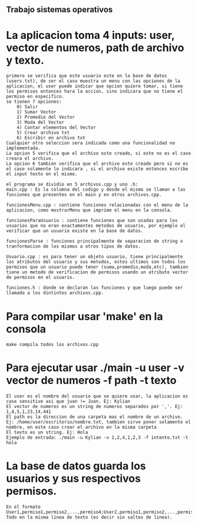 ## Trabajo sistemas operativos

# La aplicacion toma 4 inputs: user, vector de numeros, path de archivo y texto.
    primero se verifica que este usuario este en la base de datos (users.txt), de ser el caso muestra un menu con las opciones de la aplicacion, el user puede indicar que opcion quiere tomar, si tiene los permisos entonces hara la accion, sino indicara que no tiene el permiso en especifico.
    se tienen 7 opciones:
        0) Salir 
        1) Sumar Vector
        2) Promedio del Vector
        3) Moda del Vector
        4) Contar elementos del Vector
        5) Crear archivo txt
        6) Escribir en archivo txt
    Cualquier otro seleccion sera indicada como una funcionalidad no implementada.
    La opcion 5 verifica que el archivo este creado, si este no es el caso creara el archivo.
    La opcion 6 tambien verifica que el archivo este creado pero si no es el caso solamente lo indicara , si el archivo existe entonces escribe el input texto en el mismo.

    el programa se dividio en 5 archivos.cpp y uno .h:
    main.cpp : Es la columna del codigo y desde el mismo se llaman a las funciones que presentes en el main y en otros archivos.cpp.
    
    funcionesMenu.cpp : contiene funciones relacionadas con el menu de la aplicacion, como mostrarMenu que imprime el menu en la consola.

    funcionesParaUsuario : contiene funciones que son usadas para los usuarios que no eran exactamentes metodos de usuario, por ejemplo el verificar que un usuario existe en la base de datos.

    funcionesParse : funciones principalmente de separacion de string o tranformacion de los mismos a otros tipos de datos.

    Usuario.cpp : es para tener un objeto usuario, tiene principalmente los atributos del usuario y sus metodos, estos ultimos son todos los permisos que un usuario puede tener (suma,promedio,moda,etc), tambien tiene un metodo de verificacion de permisos usando un atributo vector de permisos en el usuario.

    funciones.h : donde se declaran las funciones y que luego puede ser llamado a los dintintos archivos.cpp.

# Para compilar usar 'make' en la consola
    make compila todos los archivos.cpp

# Para ejecutar usar ./main -u user -v vector de numeros -f path -t texto
    El user es el nombre del usuario que se quiere usar, la aplicacion es case sensitive asi que juan != Juan. Ej: Kylian
    El vector de numeros es un string de numeros separados por ','. Ej: 1,4,5,1,23,14,441
    El path es la direccion de una carpeta mas el nombre de un archivo. Ej: /home/user/escritorio/nombre.txt, tambien sirve poner solamente el nombre, en este caso crear el archivo en la misma carpeta
    El texto es un string. Ej: Hola
    Ejemplo de entrada: ./main -u Kylian -v 1,2,4,1,2,3 -f intento.txt -t hola

# La base de datos guarda los usuarios y sus respectivos permisos.
    En el formato User1,permiso1,permiso2,...,permiso4;User2,permiso1,permiso2,...,permiso4;User3,... Todo en la misma linea de texto (es decir sin saltos de linea).